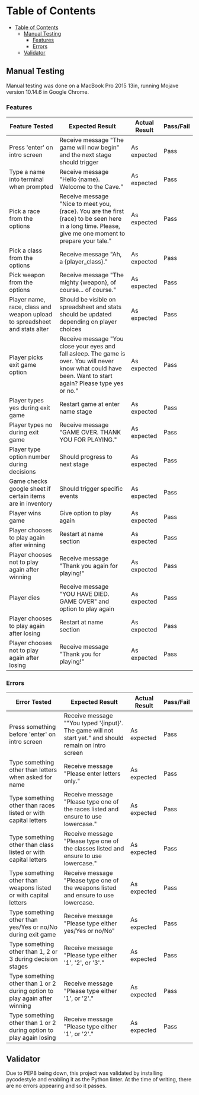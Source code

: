 # Table of Contents
- [Table of Contents](#table-of-contents)
  - [Manual Testing](#manual-testing)
    - [Features](#features)
    - [Errors](#errors)
  - [Validator](#validator)


## Manual Testing
Manual testing was done on a MacBook Pro 2015 13in, running Mojave version 10.14.6 in Google Chrome.

### Features

Feature Tested | Expected Result | Actual Result | Pass/Fail
---------------|-----------------|---------------|----------
Press 'enter' on intro screen | Receive message "The game will now begin" and the next stage should trigger | As expected | Pass
Type a name into terminal when prompted | Receive message "Hello {name}. Welcome to the Cave." | As expected | Pass
Pick a race from the options | Receive message "Nice to meet you, {race}. You are the first {race} to be seen here in a long time. Please, give me one moment to prepare your tale." | As expected | Pass
Pick a class from the options | Receive message "Ah, a {player_class}." | As expected | Pass
Pick weapon from the options | Receive message "The mighty {weapon}, of course... of course." | As expected | Pass
Player name, race, class and weapon upload to spreadsheet and stats alter | Should be visible on spreadsheet and stats should be updated depending on player choices | As expected | Pass
Player picks exit game option | Receive message "You close your eyes and fall asleep. The game is over. You will never know what could have been. Want to start again? Please type yes or no." | As expected | Pass
Player types yes during exit game | Restart game at enter name stage | As expected | Pass
Player types no during exit game | Receive message "GAME OVER. THANK YOU FOR PLAYING." | As expected | Pass
Player type option number during decisions | Should progress to next stage | As expected | Pass
Game checks google sheet if certain items are in inventory | Should trigger specific events | As expected | Pass
Player wins game | Give option to play again | As expected | Pass
Player chooses to play again after winning | Restart at name section | As expected | Pass
Player chooses not to play again after winning | Receive message "Thank you again for playing!" | As expected | Pass
Player dies | Receive message "YOU HAVE DIED. GAME OVER" and option to play again | As expected | Pass
Player chooses to play again after losing | Restart at name section | As expected | Pass
Player chooses not to play again after losing | Receive message "Thank you for playing!" | As expected | Pass

### Errors

Error Tested | Expected Result | Actual Result | Pass/Fail
-------------|-----------------|---------------|----------
Press something before 'enter' on intro screen | Receive message ""You typed '{input}'. The game will not start yet." and should remain on intro screen | As expected | Pass
Type something other than letters when asked for name | Receive message "Please enter letters only." | As expected | Pass
Type something other than races listed or with capital letters | Receive message "Please type one of the races listed and ensure to use lowercase." | As expected | Pass
Type something other than class listed or with capital letters | Receive message "Please type one of the classes listed and ensure to use lowercase." | As expected | Pass
Type something other than weapons listed or with capital letters | Receive message "Please type one of the weapons listed and ensure to use lowercase. | As expected | Pass
Type something other than yes/Yes or no/No during exit game | Receive message "Please type either yes/Yes or no/No" | As expected | Pass
Type something other than 1, 2 or 3 during decision stages | Receive message "Please type either '1', '2', or '3'." | As expected | Pass
Type something other than 1 or 2 during option to play again after winning | Receive message "Please type either '1', or '2'." | As expected | Pass
Type something other than 1 or 2 during option to play again losing| Receive message "Please type either '1', or '2'." | As expected | Pass

## Validator

Due to PEP8 being down, this project was validated by installing pycodestyle and enabling it as the Python linter. At the time of writing, there are no errors appearing and so it passes.
